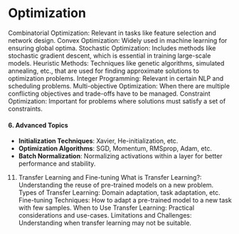 


# Optimization

Combinatorial Optimization: Relevant in tasks like feature selection and network design.
Convex Optimization: Widely used in machine learning for ensuring global optima.
Stochastic Optimization: Includes methods like stochastic gradient descent, which is essential in training large-scale models.
Heuristic Methods: Techniques like genetic algorithms, simulated annealing, etc., that are used for finding approximate solutions to optimization problems.
Integer Programming: Relevant in certain NLP and scheduling problems.
Multi-objective Optimization: When there are multiple conflicting objectives and trade-offs have to be managed.
Constraint Optimization: Important for problems where solutions must satisfy a set of constraints.


#### 6. Advanced Topics
- **Initialization Techniques**: Xavier, He-initialization, etc.
- **Optimization Algorithms**: SGD, Momentum, RMSprop, Adam, etc.
- **Batch Normalization**: Normalizing activations within a layer for better performance and stability.


11. Transfer Learning and Fine-tuning
What is Transfer Learning?: Understanding the reuse of pre-trained models on a new problem.
Types of Transfer Learning: Domain adaptation, task adaptation, etc.
Fine-tuning Techniques: How to adapt a pre-trained model to a new task with few samples.
When to Use Transfer Learning: Practical considerations and use-cases.
Limitations and Challenges: Understanding when transfer learning may not be suitable.

